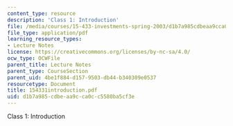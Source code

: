 ```yaml
---
content_type: resource
description: 'Class 1: Introduction'
file: /media/courses/15-433-investments-spring-2003/d1b7a985cdbeaa9cca0cc5580ba5cf3e_154331introduction.pdf
file_type: application/pdf
learning_resource_types:
- Lecture Notes
license: https://creativecommons.org/licenses/by-nc-sa/4.0/
ocw_type: OCWFile
parent_title: Lecture Notes
parent_type: CourseSection
parent_uid: 4be1f884-d157-9503-db44-b340309e0537
resourcetype: Document
title: 154331introduction.pdf
uid: d1b7a985-cdbe-aa9c-ca0c-c5580ba5cf3e
---
```

Class 1: Introduction